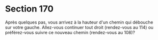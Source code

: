 # Section 170

Après quelques pas, vous arrivez à la hauteur d'un chemin qui 
débouche sur votre gauche. Allez-vous continuer tout droit 
(rendez-vous au 114) ou préférez-vous suivre ce nouveau chemin 
(rendez-vous au 108)?